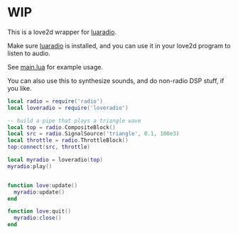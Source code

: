 # WIP

This is a love2d wrapper for [luaradio](https://github.com/vsergeev/luaradio).

Make sure [luaradio](https://github.com/vsergeev/luaradio) is installed, and you can use it in your love2d program to listen to audio.

See [main.lua](./main.lua) for example usage.

You can also use this to synthesize sounds, and do non-radio DSP stuff, if you like.

```lua
local radio = require('radio')
local loveradio = require('loveradio')

-- build a pipe that plays a triangle wave
local top = radio.CompositeBlock()
local src = radio.SignalSource('triangle', 0.1, 100e3)
local throttle = radio.ThrottleBlock()
top:connect(src, throttle)

local myradio = loveradio(top)
myradio:play()


function love:update()
  myradio:update()
end

function love:quit()
  myradio:close()
end
```